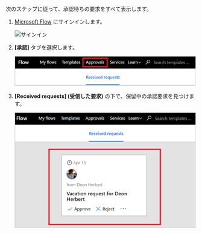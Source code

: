 次のステップに従って、承認待ちの要求をすべて表示します。

1. [Microsoft Flow](https://flow.microsoft.com) にサインインします。
   
    ![サインイン](media/modern-approvals/sign-in.png)
2. **[承認]** タブを選択します。
   
    ![[承認] タブ](media/modern-approvals/approvals-tab.png)
3. **[Received requests] (受信した要求)** の下で、保留中の承認要求を見つけます。
   
    ![保留中の要求](media/modern-approvals/pending-requests.png)

